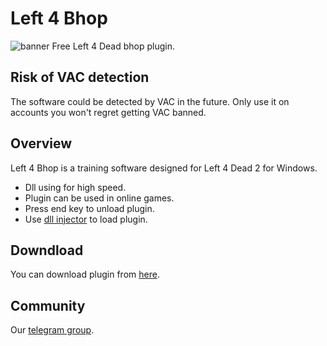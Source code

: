 # Left 4 Bhop
![banner](https://steamcdn-a.akamaihd.net/steam/apps/550/capsule_616x353.jpg?t=1601578341)
Free Left 4 Dead bhop plugin.


## Risk of VAC detection

The software could be detected by VAC in the future. Only use it on accounts you won't regret getting VAC banned.

## Overview

Left 4 Bhop is a training software designed for Left 4 Dead 2 for Windows.

* Dll using for high speed.
* Plugin can be used in online games.
* Press end key to unload plugin.
* Use [dll injector](https://processhacker.sourceforge.io/downloads.php) to load plugin.
## Downdload

You can download plugin from [here](https://mega.nz/file/8NchEaoY#pY-m4x-HYrZn35Vw4hvI881rZ0n-QHveu4l3rT1ZqvI).

## Community

Our [telegram group](https://t.me/LittleSoftwareStudio).
